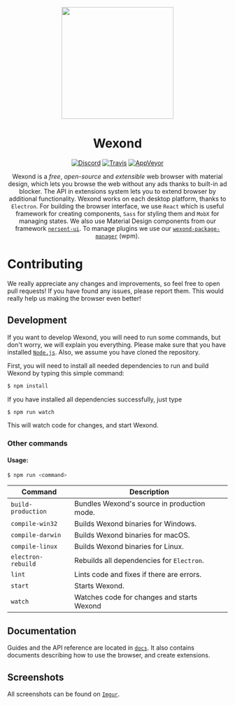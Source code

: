 <p align="center">
  <img src="https://wexond.nersent.tk/logo/wexond.png" width="256">
</p>

<div align="center">
  <h1>Wexond</h1>
  
  [![Discord](https://img.shields.io/discord/307605794680209409.svg?style=flat-square)](https://discord.gg/yAA8DdK)
  [![Travis](https://img.shields.io/travis/wexond/wexond.svg?style=flat-square)](https://travis-ci.org/wexond/wexond)
  [![AppVeyor](https://img.shields.io/appveyor/ci/Sential/wexond.svg?style=flat-square)](https://ci.appveyor.com/project/Sential/wexond)
  
  Wexond is a *free*, *open-source* and *extensible* web browser with material design, which lets you browse the web without any ads thanks to built-in ad blocker. The API in extensions system lets you to extend browser by additional functionality. Wexond works on each desktop platform, thanks to `Electron`. For building the browser interface, we use `React` which is useful framework for creating components, `Sass` for styling them and `MobX` for managing states. We also use Material Design components from our framework [`nersent-ui`](https://github.com/nersent/nersent-ui). To manage plugins we use our [`wexond-package-manager`](https://github.com/wexond/wexond-package-manager) (wpm).
</div>

# Contributing

We really appreciate any changes and improvements, so feel free to open pull requests! If you have found any issues, please report them. This would really help us making the browser even better!

## Development

If you want to develop Wexond, you will need to run some commands, but don't worry, we will explain you everything. Please make sure that you have installed [`Node.js`](https://nodejs.org/en/). Also, we assume you have cloned the repository.

First, you will need to install all needed dependencies to run and build Wexond by typing this simple command:

```bash
$ npm install
```

If you have installed all dependencies successfully, just type

```bash
$ npm run watch
```

This will watch code for changes, and start Wexond.

### Other commands

#### Usage:

```bash
$ npm run <command>
```

| Command            | Description                                 |
| ------------------ | --------------------------------------------|
| `build-production` | Bundles Wexond's source in production mode. |
| `compile-win32`    | Builds Wexond binaries for Windows.         |
| `compile-darwin`   | Builds Wexond binaries for macOS.           |
| `compile-linux`    | Builds Wexond binaries for Linux.           |
| `electron-rebuild` | Rebuilds all dependencies for `Electron`.   |
| `lint`             | Lints code and fixes if there are errors.   |
| `start`            | Starts Wexond.                              |
| `watch`            | Watches code for changes and starts Wexond  |

## Documentation

Guides and the API reference are located in [`docs`](https://github.com/Nersent/Wexond/docs).
It also contains documents describing how to use the browser, and create extensions.

## Screenshots

All screenshots can be found on [`Imgur`](#).
